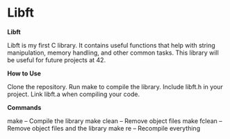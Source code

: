 # Libft

**Libft**

Libft is my first C library. It contains useful functions that help with string manipulation, memory handling, and other common tasks. This library will be useful for future projects at 42.

**How to Use**

Clone the repository.
Run make to compile the library.
Include libft.h in your project.
Link libft.a when compiling your code.

**Commands**

make – Compile the library
make clean – Remove object files
make fclean – Remove object files and the library
make re – Recompile everything

